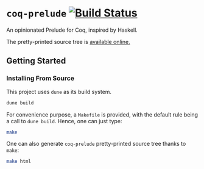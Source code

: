 # `coq-prelude` [![Build Status](https://travis-ci.org/ANSSI-FR/coq-prelude.svg?branch=master)](https://travis-ci.org/ANSSI-FR/coq-prelude)

An opinionated Prelude for Coq, inspired by Haskell.

The pretty-printed source tree is [available
online.](https://anssi-fr.github.io/coq-prelude/toc.html)

## Getting Started

### Installing From Source

This project uses `dune` as its build system.

```bash
dune build
```

For convenience purpose, a `Makefile` is provided, with the default rule being a
call to `dune build`. Hence, one can just type:

```bash
make
```

One can also generate `coq-prelude` pretty-printed source tree thanks to `make`:

```bash
make html
```
